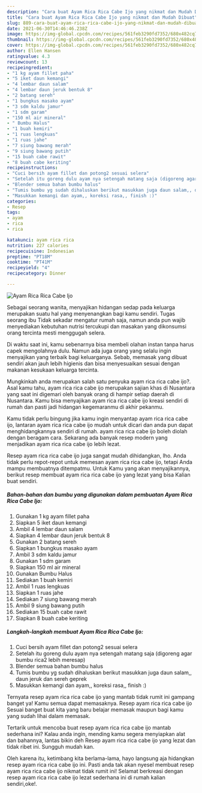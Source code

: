 ```yaml
---
description: "Cara buat Ayam Rica Rica Cabe Ijo yang nikmat dan Mudah Dibuat"
title: "Cara buat Ayam Rica Rica Cabe Ijo yang nikmat dan Mudah Dibuat"
slug: 889-cara-buat-ayam-rica-rica-cabe-ijo-yang-nikmat-dan-mudah-dibuat
date: 2021-06-30T14:46:46.238Z
image: https://img-global.cpcdn.com/recipes/561feb3290fd7352/680x482cq70/ayam-rica-rica-cabe-ijo-foto-resep-utama.jpg
thumbnail: https://img-global.cpcdn.com/recipes/561feb3290fd7352/680x482cq70/ayam-rica-rica-cabe-ijo-foto-resep-utama.jpg
cover: https://img-global.cpcdn.com/recipes/561feb3290fd7352/680x482cq70/ayam-rica-rica-cabe-ijo-foto-resep-utama.jpg
author: Ellen Hansen
ratingvalue: 4.3
reviewcount: 13
recipeingredient:
- "1 kg ayam fillet paha"
- "5 iket daun kemangi"
- "4 lembar daun salam"
- "4 lembar daun jeruk bentuk 8"
- "2 batang sereh"
- "1 bungkus masako ayam"
- "3 sdm kaldu jamur"
- "1 sdm garam"
- "150 ml air mineral"
- " Bumbu Halus"
- "1 buah kemiri"
- "1 ruas lengkuas"
- "1 ruas jahe"
- "7 siung bawang merah"
- "9 siung bawang putih"
- "15 buah cabe rawit"
- "8 buah cabe keriting"
recipeinstructions:
- "Cuci bersih ayam fillet dan potong2 sesuai selera"
- "Setelah itu goreng dulu ayam nya setengah matang saja (digoreng agar bumbu rica2 lebih meresap)"
- "Blender semua bahan bumbu halus"
- "Tumis bumbu yg sudah dihaluskan berikut masukkan juga daun salam,, daun jeruk dan sereh geprek"
- "Masukkan kemangi dan ayam,, koreksi rasa,, finish :)"
categories:
- Resep
tags:
- ayam
- rica
- rica

katakunci: ayam rica rica 
nutrition: 227 calories
recipecuisine: Indonesian
preptime: "PT18M"
cooktime: "PT41M"
recipeyield: "4"
recipecategory: Dinner

---
```



![Ayam Rica Rica Cabe Ijo](https://img-global.cpcdn.com/recipes/561feb3290fd7352/680x482cq70/ayam-rica-rica-cabe-ijo-foto-resep-utama.jpg)

Sebagai seorang wanita, menyajikan hidangan sedap pada keluarga merupakan suatu hal yang menyenangkan bagi kamu sendiri. Tugas seorang ibu Tidak sekadar mengatur rumah saja, namun anda pun wajib menyediakan kebutuhan nutrisi tercukupi dan masakan yang dikonsumsi orang tercinta mesti menggugah selera.

Di waktu  saat ini, kamu sebenarnya bisa membeli olahan instan tanpa harus capek mengolahnya dulu. Namun ada juga orang yang selalu ingin menyajikan yang terbaik bagi keluarganya. Sebab, memasak yang dibuat sendiri akan jauh lebih higienis dan bisa menyesuaikan sesuai dengan makanan kesukaan keluarga tercinta. 



Mungkinkah anda merupakan salah satu penyuka ayam rica rica cabe ijo?. Asal kamu tahu, ayam rica rica cabe ijo merupakan sajian khas di Nusantara yang saat ini digemari oleh banyak orang di hampir setiap daerah di Nusantara. Kamu bisa menyajikan ayam rica rica cabe ijo kreasi sendiri di rumah dan pasti jadi hidangan kegemaranmu di akhir pekanmu.

Kamu tidak perlu bingung jika kamu ingin menyantap ayam rica rica cabe ijo, lantaran ayam rica rica cabe ijo mudah untuk dicari dan anda pun dapat menghidangkannya sendiri di rumah. ayam rica rica cabe ijo boleh diolah dengan beragam cara. Sekarang ada banyak resep modern yang menjadikan ayam rica rica cabe ijo lebih lezat.

Resep ayam rica rica cabe ijo juga sangat mudah dihidangkan, lho. Anda tidak perlu repot-repot untuk memesan ayam rica rica cabe ijo, tetapi Anda mampu membuatnya ditempatmu. Untuk Kamu yang akan menyajikannya, berikut resep membuat ayam rica rica cabe ijo yang lezat yang bisa Kalian buat sendiri.

<!--inarticleads1-->

##### Bahan-bahan dan bumbu yang digunakan dalam pembuatan Ayam Rica Rica Cabe Ijo:

1. Gunakan 1 kg ayam fillet paha
1. Siapkan 5 iket daun kemangi
1. Ambil 4 lembar daun salam
1. Siapkan 4 lembar daun jeruk bentuk 8
1. Gunakan 2 batang sereh
1. Siapkan 1 bungkus masako ayam
1. Ambil 3 sdm kaldu jamur
1. Gunakan 1 sdm garam
1. Siapkan 150 ml air mineral
1. Gunakan  Bumbu Halus
1. Sediakan 1 buah kemiri
1. Ambil 1 ruas lengkuas
1. Siapkan 1 ruas jahe
1. Sediakan 7 siung bawang merah
1. Ambil 9 siung bawang putih
1. Sediakan 15 buah cabe rawit
1. Siapkan 8 buah cabe keriting




<!--inarticleads2-->

##### Langkah-langkah membuat Ayam Rica Rica Cabe Ijo:

1. Cuci bersih ayam fillet dan potong2 sesuai selera
1. Setelah itu goreng dulu ayam nya setengah matang saja (digoreng agar bumbu rica2 lebih meresap)
1. Blender semua bahan bumbu halus
1. Tumis bumbu yg sudah dihaluskan berikut masukkan juga daun salam,, daun jeruk dan sereh geprek
1. Masukkan kemangi dan ayam,, koreksi rasa,, finish :)




Ternyata resep ayam rica rica cabe ijo yang mantab tidak rumit ini gampang banget ya! Kamu semua dapat memasaknya. Resep ayam rica rica cabe ijo Sesuai banget buat kita yang baru belajar memasak maupun bagi kamu yang sudah lihai dalam memasak.

Tertarik untuk mencoba buat resep ayam rica rica cabe ijo mantab sederhana ini? Kalau anda ingin, mending kamu segera menyiapkan alat dan bahannya, lantas bikin deh Resep ayam rica rica cabe ijo yang lezat dan tidak ribet ini. Sungguh mudah kan. 

Oleh karena itu, ketimbang kita berlama-lama, hayo langsung aja hidangkan resep ayam rica rica cabe ijo ini. Pasti anda tak akan nyesel membuat resep ayam rica rica cabe ijo nikmat tidak rumit ini! Selamat berkreasi dengan resep ayam rica rica cabe ijo lezat sederhana ini di rumah kalian sendiri,oke!.

